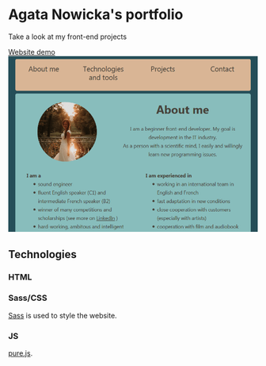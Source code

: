 # Agata Nowicka's portfolio

Take a look at my front-end projects

[Website demo](https://github.com/adam-p/markdown-here/raw/master/src/common/images/icon48.png "Logo Title Text 1")
![Website screenshot](./img/content.png)

## Technologies

### HTML
### Sass/CSS

[Sass](https://sass-lang.com/) is used to style the website.
### JS

[pure.js](https://pure-js.com/).



